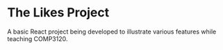 # The Likes Project

A basic React project being developed to illustrate various features while teaching COMP3120.
